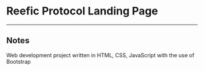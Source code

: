 # Reefic Protocol Landing Page

---

## Notes

Web development project written in HTML, CSS, JavaScript with the use of Bootstrap